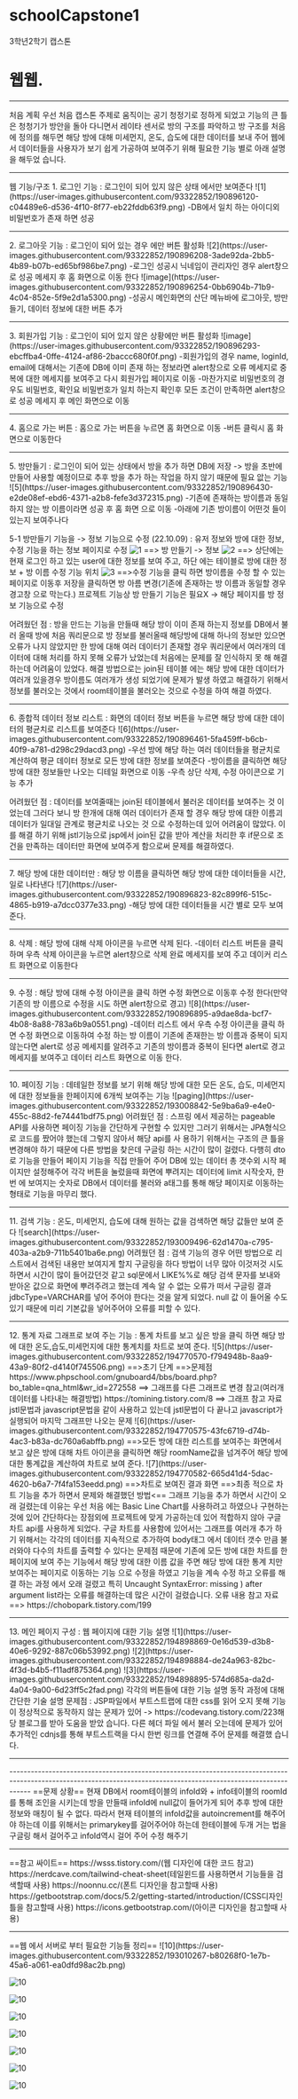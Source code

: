 # schoolCapstone1
3학년2학기 캡스톤

# 웹웹.
<hr/>
처음 계획
우선 처음 캡스톤 주제로 움직이는 공기 청정기로 정하게 되었고
기능의 큰 틀은 청청기가 방안을 돌아 다니면서 레이타 센서로 방의 구조를 파악하고 방 구조를 처음에 정의를 해두면 해당 방에 대해 미세먼지, 온도, 습도에 대한 데이터를 보내 주어
웹에서 데이터들을 사용자가 보기 쉽게 가공하여 보여주기 위해 필요한 기능 별로 아래 설명을 해두었 습니다.
<hr/>
웹 기능/구조
1. 로그인 기능 : 로그인이 되어 있지 않은 상태 에서만 보여준다
![1](https://user-images.githubusercontent.com/93322852/190896120-c04489e6-d536-4f10-8f77-eb22fddb63f9.png)
  -DB에서 일치 하는 아이디외 비밀번호가 존재 하면 성공
  <hr/>
2. 로그아웃 기능 : 로그인이 되어 있는 경우 에만 버튼 활성화
![2](https://user-images.githubusercontent.com/93322852/190896208-3ade92da-2bb5-4b89-b07b-ed65bf986be7.png)
  -로그인 성공시 닉네임이 관리자인 경우 alert창으로 성공 메세지 후 홈 화면으로 이동 한다
 ![image](https://user-images.githubusercontent.com/93322852/190896254-0bb6904b-71b9-4c04-852e-5f9e2d1a5300.png)
  -성공시 메인화면의 산단 메뉴바에 로그아웃, 방만들기, 데이터 정보에 대한 버튼 추가
  <hr/>
3. 회원가입 기능 : 로그인이 되어 있지 않은 상황에만 버튼 활성화
![image](https://user-images.githubusercontent.com/93322852/190896293-ebcffba4-0ffe-4124-af86-2baccc680f0f.png)
  -회원가입의 경우 name, loginId, email에 대해서는 기존에 DB에 이미 존재 하는 정보라면 alert창으로 오류 메세지로 중복에 대한 메세지를 보여주고 다시 회원가입 페이지로 이동
  -마찬가지로 비밀번호의 경우도 비밀번호, 확인요 비밀번호가 일치 하는지 확인후 모든 조건이 만족하면 alert창으로 성공 메세지 후  메인 화면으로 이동
  <hr/>
4. 홈으로 가는 버튼 : 홈으로 가는 버튼을 누르면 홈 화면으로 이동
  -버튼 클릭시 홈 화면으로 이동한다
  <hr/>
5. 방만들기 : 로그인이 되어 있는 상태에서 방을 추가 하면 DB에 저장 -> 방을 초반에 만들어 사용할 예정이므로 추후 방을 추가 하는 작업을 하지 않기 때문에 필요 앖는 기능
![5](https://user-images.githubusercontent.com/93322852/190896430-e2de08ef-ebd6-4371-a2b8-fefe3d372315.png)
  -기존에 존재하는 방이름과 동일 하지 않는 방 이름이라면 성공 후 홈 화면 으로 이동
  -아래에 기존 방이름이 어떤것 들이 있는지 보여주나다
  
  5-1 방만들기 기능을 -> 정보 기능으로 수정 (22.10.09) : 유저 정보와 방에 대한 정보, 수정 기능을 하는 정보 페이지로 수정
  ![1](https://user-images.githubusercontent.com/93322852/194770399-0f45e0ef-6bb4-4b33-bd93-173179257d84.png)
  ==> 방 만들기 -> 정보
  ![2](https://user-images.githubusercontent.com/93322852/194770409-4fcb54d6-c285-4286-b28d-26679eb47c6b.png)
  ==> 상단에는 현재 로그인 하고 있는 user에 대한 정보를 보여 주고, 하단 에는 테이블로 방에 대한 정보 + 방 이름 수정 기능 위치
  ![3](https://user-images.githubusercontent.com/93322852/194770414-593ffe19-2c55-4508-ad05-d94833aad1b9.png)
  ==>수정 기능을 클릭 하면 방이름을 수정 할 수 있는 페이지로 이동후 저장을 클릭하면 방 아름 변경(기존에 존재하는 방 이름과 동일할 경우 경고창 으로 막는다.)
  프로젝트 기능상 방 만들기 기능은 필요X -> 해당 페이지를 방 정보 기능으로 수정
  
  어려웠던 점 : 방을 만드는 기능을 만들때 해당 방이 이미 존재 하는지 정보를 DB에서 불러 올때 방에 처음 쿼리문으로 방 정보를 불러올때 해당방에 대해 하나의 정보만 있으면 오류가   나지 않았지만 한 방에 대해 여러 데이터기 존재할 경우 쿼리문에서 여러개의 데이터에 대해 처리를 하지 못해 오류가 났었는데 처음에는 문제를 잘 인식하지 못 해 해결하는데 어려움이   있었다. 해결 방법으로는 join된 테이블 에는 해당 방에 대한 데이터가 여러개 있을경우 방이름도 여러개가 생성 되었기에 문제가 발생 하였고 해결하기 위해서 정보를 불러오는 것에서   room테이블을 불러오는 것으로 수정을 하여 해결 하였다.
  <hr/>
6. 종합적 데이터 정보 리스트 : 화면의 데이터 정보 버튼을 누르면 해당 방에 대한 데이터의 평균치로 리스트를 보여준다
![6](https://user-images.githubusercontent.com/93322852/190896461-5fa459ff-b6cb-40f9-a781-d298c29dacd3.png)
  -우선 방에 해당 하는 여러 데이터들을 평균치로 계산하여 평균 데이터 정보로 모든 방에 대한 정보를 보여준다
  -방이름을 클릭하면 해당 방에 대한 정보들만 나오는 디테일 화면으로 이동
  -우측 상단 삭제, 수정 아이콘으로 기능 추가
  
  어려웠던 점 : 데이터를 보여줄때는 join된 테이블에서 불러온 데이터를 보여주는 것 이었는데 그러다 보니 방 한개에 대해 여러 데이터가 존재 할 경우 해당 방에 대한 이름괴 데이터가   일대일 관계로 평균치로 나오는 것 으로 수정하는데 있어 어려움이 많았다.
  이를 해결 하기 위해 jstl기능으로 jsp에서 join된 값을 받아 계산을 처리한 후 if문으로 조건을 만족하는 데이터만 화면에 보여주게 함으로써 문제를 해결하였다.
  <hr/>
7. 해당 방에 대한 데이터만  : 해당 방 이름을 클릭하면 해당 방에 대한 데이터들을 시간, 일로 나타낸다
![7](https://user-images.githubusercontent.com/93322852/190896823-82c899f6-515c-4865-b919-a7dcc0377e33.png)
  -해당 방에 대한 데이터들을 시간 별로 모두 보여준다.
  <hr/>
8. 삭제 : 해당 방에 대해 삭제 아이콘을 누르면 삭제 된다.
  -데이터 리스트 버튼을 클릭하며 우측 삭제 아이콘을 누르면 alert창으로 삭제 완료 메세지를 보여 주고 데이커 리스트 화면으로 이동한다
  <hr/>
9. 수정 : 해당 방에 대해 수정 아이콘을 클릭 하면 수정 화면으로 이동후 수정 한다(만약 기존의 방 이름으로 수정을 시도 하면 alert창으로 경고)
![8](https://user-images.githubusercontent.com/93322852/190896895-a9dae8da-bcf7-4b08-8a88-783a6b9a0551.png)
  -데이터 리스트 에서 우측 수정 아이콘을 클릭 하면 수정 화면으로 이동하여 수정 하는 방 이름이 기존에 존재한는 방 이름과 중복이 되지 않는다면 alert로 성공 메세지를 알려주고
  기존의 방이름과 중복이 된다면 alert로 경고 메세지를 보여주고 데이터 리스트 화면으로 이동 한다.
<hr/>
10. 페이징 기능 : 데테일한 정보를 보기 위해 해당 방에 대한 모든 온도, 습도, 미세먼지에 대한 정보들을 한페이지에 6개씩 보여주는 기능
  ![paging](https://user-images.githubusercontent.com/93322852/193008842-5e9ba6a9-e4e0-455c-88d2-fe74441bdf75.png)
  어려웠던 점 : 스프링 에서 제공하는 pageable API를 사용하면 페이징 기능을 간단하게 구현할 수 있지만 그러기 위해서는 JPA형식으로 코드를 짰어야 했는데 그렇지 않아서 해당 api를 사   용하기 위해서는 구조의 큰 틀을 변경해야 하기 때문에 다른 방법을 찾은데 구글링 하는 시간이 많이 걸렸다. 
  다행히 dto로 기능을 만들어 페이지 기능을 직접 만들어 주어 DB에 있는 데이터 총 갯수외 시작 페이지만 설정해주어 각각 버튼을 눌렀을때 화면에 뿌려지는 데이터에 limit 시작숫자, 한번   에 보여지는 숫자로 DB에서 데이터를 불러와 a태그를 통해 해당 페이지로 이동하는 형태로 기능을 마무리 했다.
  <hr/>
11. 검색 기능 : 온도, 미세먼지, 습도에 대해 원하는 값을 검색하면 해당 값들만 보여 준다
  ![search](https://user-images.githubusercontent.com/93322852/193009496-62d1470a-c795-403a-a2b9-711b5401ba6e.png)
  어려웠던 점 : 검색 기능의 경우 어떤 방법으로 리스트에서 검색된 내용만 보여지게 할지 구글링을 하다 방법이 너무 많아 이것저것 시도하면서 시간이 많이 들어갔던것 같고 sql문에서       LIKE%%로 해당 검색 문자를 보내와 받아온 값으로 화면에 뿌려주려고 했는데 계속 알 수 없는 오류가 떠서 구글링 결과 jdbcType=VARCHAR를 넣어 주어야 한다는 것을 알게 되었다. null 값   이 들어올 수도 있기 때문에 미리 기본값을 넣어주어야 오류를 피할 수 있다.
  <hr/>
12. 통계 자료 그래프로 보여 주는 기능 : 통계 차트를 보고 싶은 방을 클릭 하면 해당 방에 대한 온도,습도,미세먼지에 대한 통계치를 차트로 보여 준다.
![5](https://user-images.githubusercontent.com/93322852/194770570-f794948b-8aa9-43a9-80f2-d4140f745506.png)
==>초기 단계
==>문제점
https://www.phpschool.com/gnuboard4/bbs/board.php?bo_table=qna_html&wr_id=272558 ==> 그래프를 다른 그래프로 변경 참고(여러개 데이터를 나타내는 해결방법)
https://tomining.tistory.com/8 ==> 그래프 참고 자료
jstl문법과 javascript문법을 같이 사용하고 있는데 jstl문법이 다 끝나고 javascript가 실행되어 마지막 그래프만 나오는 문제
![6](https://user-images.githubusercontent.com/93322852/194770575-43fc6719-d74b-4ac3-b83a-dc760a6abffb.png)
==>모든 방에 대한 리스트를 보여주는 화면에서 보고 샆은 방에 대해 차트 아이콘을 클릭하면 해당 roomName값을 넘겨주어 해당 방에 대한 통계값을 계산하여 차트로 보여 준다.
![7](https://user-images.githubusercontent.com/93322852/194770582-665d41d4-5dac-4620-b6a7-7f4fa153eedd.png)
==>차트로 보여진 결과 화면
==>최종 적으로 차트 기능을 추가 하면서 문제와 해결했던 방법<==
그래프 기능을 추가 하면서 시간이 오래 걸렸는데 이유는 우선 처음 에는 Basic Line Chart를 사용하려고 하였으나 구현하는 것에 있어 간단하다는 장점외에 프로젝트에 맞게 가공하는데 있어 적합하지 않아 구글 차트 api를 사용하게 되었다.
구글 차트를 사용함에 있어서는 그래프를 여러개 추가 하기 위해서는 각각의 데이터를 지속적으로 추가하여 body태그 에서 데이터 갯수 만큼 불러와야 다수의 차트를 출력할 수 있다는 문제점 때문에 기존에
모든 방에 대한 차트를 한페이지에 보여 주는 기능에서 해당 방에 대한 이름 값을 주면 해당 방에 대한 통계 치만 보여주는 페이지로 이동하는 기능 으로 수정을 하였고
기능을 계속 수정 하고 오류를 해결 하는 과정 에서 오래 걸렸고
특히 Uncaught SyntaxError: missing ) after argument list라는 오류를 해결하는데 많은 시간이 걸렸습니다.
오류 내용 참고 자료 ==> https://chobopark.tistory.com/199 
<hr/>
13. 메인 페이지 구성 : 웹 페이지에 대한 기능 설명
![1](https://user-images.githubusercontent.com/93322852/194898869-0e16d539-d3b8-40e6-9292-887c06b53992.png)
![2](https://user-images.githubusercontent.com/93322852/194898884-de24a963-82bc-4f3d-b4b5-f11adf875364.png)
![3](https://user-images.githubusercontent.com/93322852/194898895-574d685a-da2d-4a04-9a00-6d23ff5c2fad.png)
각각의 버튼들에 대한 기능 설명 동작 과정에 대해 간단한 기술 설명
문제점 : JSP파일에서 부트스트랩에 대한 css를 읽어 오지 못해 기능이 정상적으로 동작하지 않는 문제가 있어 -> https://codevang.tistory.com/223해당 블로그를 받아 도움을 받았 습니다. 다른 헤더 파일 에서 불러 오는데에 문제가 있어 추가적인 cdnjs를 통해 부트스트랙을 다시 한번 링크를 연결해 주어 문제를 해결했 습니다.

<hr/>
  ------------------------------------------------------------------------------------------------------------------------------------------------------------------
  ==문제 상황==
  현재 DB에서 room테이블의 infoId와 + info테이블의 roomId를 통해 조인을 시키는데 방을 만들때 infoId에 null값이 들어가게 되어 추후 방에 대한 정보와 매칭이 될 수 없다.
  따라서 현재 테이블의 infoId값을 autoincrement를 해주어야 하는데 이를 위해서는 primarykey를 걸어주어야 하는데 한테이블에 두개 거는 법을 구글링 해서 걸어주고 infoId역시 걸어   주어 수정 해주기
  
  <hr/>
  ==참고 싸이트== 
  https://wsss.tistory.com/(웹 디자인에 대한 코드 참고)
  https://nerdcave.com/tailwind-cheat-sheet(테일윈드를 사용하면서 기능들을 검색할때 사용)
  https://noonnu.cc/(폰트 디자인을 참고할때 사용)
  https://getbootstrap.com/docs/5.2/getting-started/introduction/(CSS디자인 틀을 참고할때 사용)
  https://icons.getbootstrap.com/(아이콘 디자인을 참고할때 사용)
  
  <hr/>
  ==웹 에서 서버로 부터 필요한 기능들 정리==
![10](https://user-images.githubusercontent.com/93322852/193010267-b80268f0-1e7b-45a6-a061-ea0dfd98ac2b.png)

![10](https://user-images.githubusercontent.com/93322852/193010278-45ecf3f1-bef9-46c7-a876-e299d1299533.png)

![10](https://user-images.githubusercontent.com/93322852/193010298-ce5f9807-28d4-409b-bd65-1598590742c6.png)

![10](https://user-images.githubusercontent.com/93322852/193010366-9de853e9-4cef-4a03-aaca-56836aa55ee0.png)

![10](https://user-images.githubusercontent.com/93322852/193010368-985bb5f4-8303-4dc4-89e8-edaaf85d85cc.png)

![10](https://user-images.githubusercontent.com/93322852/193010378-7c97a12b-3287-47a1-916d-59d232cb19cb.png)

![10](https://user-images.githubusercontent.com/93322852/193010390-ad47b769-94e1-47e7-a9f2-31c10230b896.png)

![10](https://user-images.githubusercontent.com/93322852/193010407-d47b11db-ab27-4b9b-be3f-6809a04fa239.png)

